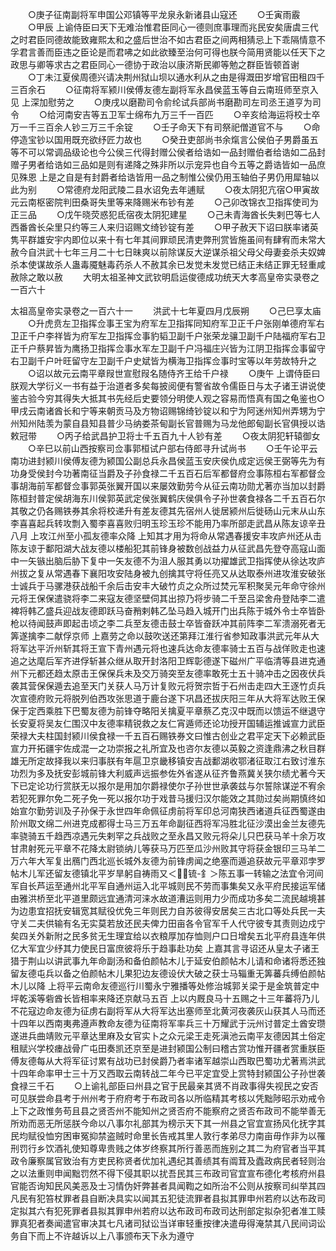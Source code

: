 <!-- { "loadSidebar": true } -->
　　○庚子征南副将军申国公邓镇等平龙泉永新诸县山寇还
　　○壬寅雨霰
　　○甲辰  上谕侍臣曰天下无难治惟君臣同心一德则庶事理而兆民安矣唐虞三代之时君臣同德故能致雍熙太和之盛后世治不如古君臣之间两相猜忌上下乖隔情意不孚君言善而臣违之臣论是而君咈之如此欲臻至治何可得也朕今简用贤能以任天下之政思与卿等求古之君臣同心一德协于政治以康济斯民卿等勉之群臣皆顿首谢
　　○丁未江夏侯周德兴请决荆州狱山坝以通水利从之由是得溉田岁增官田租四千三百余石
　　○征南将军颍川侯傅友德左副将军永昌侯蓝玉等自云南班师至京入见  上深加慰劳之
　　○庚戌以磨勘司令俞纶试兵部尚书磨勘司左司丞王道亨为司令
　　○给河南安吉等五卫军士绵布九万三千一百匹
　　○辛亥给海运将校士卒万一千三百余人钞三万三千余锭
　　○壬子命天下有司祭祀僧道官不与
　　○命停造宝钞以国用既充欲纾匠力故也
　　○癸丑吏部尚书余熂言公侯伯子男爵虽五等不可以常调品级论也今公侯三代得封赠公侯者给诰如一品封赠伯者给诰如二品封赠子男者给诰如三品如是则有递降之殊非所以示宠异也自今五等之爵诰皆如一品庶见殊恩  上是之自是有封爵者给诰皆用一品之制惟公侯仍用玉轴伯子男仍用犀轴以此为别
　　○常德府龙阳武陵二县水诏免去年逋赋
　　○夜太阴犯亢宿○甲寅故元云南枢密院判田桑哥失里等来降赐米布钞有差
　　○己卯改锦衣卫指挥使司为正三品
　　○戊午晓荧惑犯氐宿夜太阴犯建星
　　○己未青海酋长失剌巴等七人西番酋长朵里只约等三人来归诏赐文绮钞锭有差
　　○甲子赦天下诏曰朕率诸英隽平群雄安宇内即位以来十有七年其间罪顽民清吏弊刑赏皆施虽间有肆宥而未常大赦今自洪武十七年三月二十七日昧爽以前除谋反大逆谋杀祖父母父母妻妾杀夫奴婢杀本使谋故杀人蛊毒魇魅毒药杀人不赦其余已发觉未发觉已结正未结正罪无轻重咸赦除之敢以赦
　　大明太祖圣神文武钦明启运俊德成功统天大孝高皇帝实录卷之一百六十

太祖高皇帝实录卷之一百六十一
　　洪武十七年夏四月戊辰朔
　　○己巳享太庙
　　○升虎贲左卫指挥佥事王宝为府军左卫指挥同知府军卫正千户张刚单德府军右卫正千户李祥皆为府军左卫指挥佥事豹韬卫副千户张荣龙骧卫副千户陆福府军右卫正千户蔡昇皆为鹰扬卫指挥佥事水军左卫副千户冯福庄兴皆为江阴卫指挥佥事留守右卫副千户叶旺留守左卫副千户史斌皆为横海卫指挥佥事时宝等以年劳故特升之
　　○诏以故元云南平章叚世宣慰叚名随侍齐王给千户禄
　　○庚午  上谓侍臣曰朕观大学衍义一书有益于治道者多矣每披阅便有警省故令儒臣日与太子诸王讲说使鉴古验今穷其得失大抵其书先经后史要领分明使人观之容易而悟真有国之龟鉴也○甲戌云南诸酋长和宁等来朝贡马及方物诏赐锦绮钞锭以和宁为阿迷州知州弄甥为宁州知州陆羡为蒙自县知县普少马纳娄茶甸副长官普赐为马龙他郎甸副长官俱授以诰敕冠带
　　○丙子给武昌护卫将士千五百九十人钞有差
　　○夜太阴犯轩辕御女
　　○辛巳以前山西按察司佥事郭桓试户部右侍郎寻升试尚书
　　○壬午论平云南功进封颍川侯傅友德为颍国公副总兵永昌侯蓝玉安庆侯仇成定远侯王弼等先为有功身受侯封今功著南征当爵及子孙食禄二千五百石后军都督府佥事陈桓右军都督佥事胡海前军都督佥事郭英张翼开国以来屡效勤劳今从征云南功勋尤著亦当加以封爵陈桓封普定侯胡海东川侯郭英武定侯张翼鹤庆侯俱令子孙世袭食禄各二千五百石尔其敬之仍各赐铁券其余将校递升有差友德其先宿州人徙居颍州后徙砀山元末从山东李喜喜起兵转攻剽入蜀李喜喜败归明玉珍玉珍不能用乃率所部走武昌从陈友谅辛丑八月  上攻江州至小孤友德率众降  上知其才用为将命从常遇春援安丰攻庐州还从击陈友谅于鄱阳湖大战友德以楼船犯其前锋身被数创战益力从征武昌先登夺高寇山面中一矢镞出脑后胁下复中一矢友德不为沮人服其勇以功擢雄武卫指挥使从徐达攻庐州拔之复从常遇春下襄阳攻安陆身被九创擒其守将任亮又从达取泰州进攻淮安破张士诚兵于马骡港获战船千余后击安丰大破竹贞之众所过焚元军积聚吴元年命守徐州元将王保保遣骁将李二来寇友德坚壁伺其出掠乃将步骑二千至吕梁舍舟登陆李二遣裨将韩乙盛兵迎战友德即跃马奋矟剌韩乙坠马趋入城开门出兵陈于城外令士卒皆卧枪以待闻鼓声即起击顷之李二兵至友德击鼓士卒皆奋跃冲其前阵李二军溃溺死者无筭遂擒李二献俘京师  上嘉劳之命以鼓吹送还第拜江淮行省参知政事洪武元年从大将军达平沂州斩其将王宣下青州遇元将也速兵达命友德率骑士五百与战佯败走也速追之达麾后军齐进俘斩甚众继从取开封洛阳卫辉彰德遂下磁州广平临清等县进克通州下元都还趋太原击王保保兵未及交万骑突至友德率敢死士五十骑冲击之因夜伏兵袭其营保保遁去追至天门关获人马万计复败元将贺宗哲于石州击走四大王逐竹贞兵次宣德府败元将脱列伯西攻张思道于鹿台遂下巩昌还拔庆阳三年从大将军达败王保保于定西乘胜下巴蜀友德为前锋夺略阳关擒夏平章蔡乙克汉中既而以馈运不继退守长安夏将吴友仁围汉中友德率精锐救之友仁宵遁师还论功授开国辅运推诚宣力武臣荣禄大夫柱国封颍川侯食禄一千五百石赐铁券文曰惟古创业之君平定天下必赖武臣宣力开拓疆宇佐成混一之功崇报之礼所宜及也咨尔友德以英毅之资逢鼎沸之秋目群雄无所定故择我以来归事朕有年扈卫京畿移镇安吉战鄱湖收鄂渚征取江右致讨淮东功烈为多及抚安彭城前锋大利威声远振参佐外省遂从征齐鲁燕冀关狭尔绩尤著今天下已定论功行赏朕无以报尔是用加尔爵禄使尔子孙世世承袭兹与尔誓除谋逆不宥余若犯死罪尔免二死子免一死以报尔功于戏昔马援归汉尔能效之其勋过矣尚期慎终如始宣尔勤劳训及子孙保于永世四年命佩征虏前将军印总河南狭西诸道兵征西蜀遂由阶州取文绵二州进克成都得士马三万五年命副征西将军冯胜北征沙漠出金兰友德先率骁骑五千趋西凉遇元失剌罕之兵战败之至永昌又败元将朵儿只巴获马羊十余万攻甘肃射死元平章不花降太尉锁纳儿等获马万匹至瓜沙州败其守将获金银印三马羊二万六年大军复出鴈门西北巡长城外友德为前锋虏闻之绝塞而遁追获故元平章邓孛罗帖木儿军还留友德镇北平岁旱躬自祷雨又＜锍-釒＞陈五事一转输之法宜令河间军自长芦运至通州北平军自通州运入北平城则民不劳而事集矣又永平府民接运军储由雅洪桥至北平道里颇远宜通清河涞水故道漕运则用力少而成功多矣二流民越境甚为边患宜招抚安辑宽其赋役优免三年则民力自苏彼得安居矣三古北口等处兵民一夫守关二夫供输有名无实莫若放还民夫俾力田亩各令官军千人代守彼专其责则边戍宁矣四关外新附之民多贫无生理宜给以衣粮厚加存恤则户口日增矣五北平府县连年供亿大军宜少纾其力使民日富庶彼将乐于趋事赴功矣  上嘉其言寻诏还从皇太子诸王猎于荆山以讲武事九年命副汤和备伯颜帖木儿于延安伯颜帖木儿请和命诸将悉还独留友德屯兵以备之伯颜帖木儿果犯边友德设伏大破之获士马辎重无筭蕃兵缚伯颜帖木儿以降  上将平云南命友德巡行川蜀永宁雅播等处修治城郭关梁于是金筑普定中坪乾溪等砦酋长皆相率来降还京献马五百  上以内厩良马十五赐之十三年蕃将乃儿不花寇边命友德为征虏右副将军从大将军达出塞师至北黄河夜袭灰山获其人马而还十四年以西南夷弗遵声教命友德为征南将军率兵三十万耀武于沅州讨普定土酋安瓒遂进兵曲靖败元平章达里麻及女官实卜之众元梁王走死滇池云南平友德因其土俗定租赋兴学校瘗战骨广屯田奏凯还京至是进封颍国公制曰稽古赏功惟开疆者赏重朕臣傅友德每从大将军征讨累有战功已封侯爵乃者率诸军越崇山西取巴蜀功尤著焉洪武十四年命率甲士三十万又西取云南转战二年今已平定宜受上赏特封颍国公子孙世袭食禄三千石
　　○上谕礼部臣曰州县之官于民最亲其贤不肖政事得失视民之安否可见朕尝命县考于州州考于府府考于布政司各以所临精其考核以凭黜陟昭示劝戒令上下之政惟务苟且县之贤否州不能知州之贤否府不能察府之贤否布政司不能举善无所劝而恶无所惩朕今命以八事尔礼部其为榜示天下其一州县之官宜宣扬风化抚字其民均赋役恤穷困审冤抑禁盗贼时命里长告戒其里人敦行孝弟尽力南亩毋作非为以罹刑罚行乡饮酒礼使知尊卑贵贱之体岁终察其所行善恶而旌别之其二为府官者当平其政令廉察属官致治有方吏民称贤者优加礼遇纪其善绩其有阘茸及蠹政病民者轻则治之以法重则申闻黜罚然不得下侵其职以扰吾民其三布政司官宜宣布德化考核府州县官能否询知民风美恶及士习情伪奸弊甚者具闻鞫之如所治不公则从按察司纠举其四凡民有犯笞杖罪者县自断决具实以闻其五犯徒流罪者县拟其罪申州若府以达布政司定拟其六有犯死罪者县拟其罪申州若府以达布政司布政司达刑部定拟杂犯者准工赎罪真犯者奏闻遣官审决其七凡诸司狱讼当详审轻重按律决遣毋得淹禁其八民间词讼务自下而上不许越诉以上八事颁布天下永为遵守
